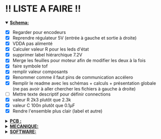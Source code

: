 # !! LISTE A FAIRE !!
<details open>
<summary> <strong><ins>Schema:</ins></strong> </summary>
	
- [x] Regarder pour encodeurs 
- [x] Reprendre régulateur 5V (entrée à gauche et sortie à droite) 
- [x] VDDA pas alimenté 
- [x] Calculer valeur R pour les leds d'état 
- [x] supprimer label hiérarchique 7.2V 
- [x] Merge les feuilles pour moteur afin de modifier les deux à la fois 
- [x] faire symbole tof 
- [x] remplir valeur composants 
- [x] Renommer comme il faut pins de communication accélero 
- [x] Remplir le readme avec les schémas + calculs + présentation globale (ne pas avoir à aller chercher les fichiers à gauche à droite)
- [ ] Mettre texte descriptif pour définir connections
- [x] valeur R 2k3 plutôt que 2.3k  
- [x] valeur C 100n plutôt que 0.1µF  
- [x] Rendre l'ensemble plus clair (label et autre) 
</details>

<details >
<summary>  <strong><ins> PCB :</ins></strong> </summary>

- [x] PCB 54mm x 57mm
- [x] 4 trou de fixation a 4mm du bord Taille M3 
- [x] Remplacer l'empreinte de l'interrupteur pour le deporter hors du PCB 
- [x] condo proche 
- [x] reverifier empreinte condo imperial 
- [x] mettre port ldidar a coté de l'alimentation 5V
- [x] orientation serio j201 
- [x] en dernier les gpio pour le routage
- [x] router en premier les signaux rapides comme oscillateur, puis connecteur j201
- [x] plan de masse unique ideal
- [x] plan alim en 3,3V
- [x] changer empreinte grosse bobine 
- [x] 7.2V refaire connection (pas le meme tag) 
- [x] interrupteur a refaire empeinte plus petite 
- [x] refaire alim en suivant doc conseillé / 3 via 
- [x] Inverser pin driver moteur +zone de connexion plutot que piste 
- [x] rapprocher pastilles de ground et alim des vias associé 
- [x] aligner les composants 
- [x] Rapprocher la partie puissance (driver moteur) 
- [x] regarder plan pour retirer les antennes 
- [x] découplage 
- [x] plan sur grosse bobine 
- [x] agrandir piste gros courant 
  Routage :
- [x] Changement règle du CI -> diamètre mini via 0.45
		       -> diamètre mini anneaux 0.075
		       -> voir avec prof pour confirmer modifs (via copié depuis   correction fiack)
- [x] TESTER LES CONNECTIONS
      
</details open> 

<details >
<summary> <strong> <ins> MECANIQUE: </ins></strong></summary>


- [x] designer le parchoc qui porte les capteur de bord 
- [x] designer les support ajustable
- [x] imprimer les pieces du robot

</details>
<details >
<summary>  <strong><ins> SOFTWARE: </ins></strong></summary>


- [x] piloter les driver moteurs
- [ ] piloter le lidar
- [ ] recevoir les donnés du lidar et les interpréter
- [x] recevoir les donnés de l'accelerometre
- [x] recevoir les donnés des capteurs de bords
- [ ] realiser les comportement en odometrie
- [ ] coder les comportement de fuite/evitement
- [ ] coder les comportement de chasse/collision
</details>


